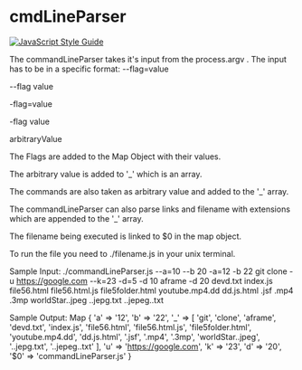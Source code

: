 # cmdLineParser

[![JavaScript Style Guide](https://cdn.rawgit.com/standard/standard/master/badge.svg)](https://github.com/standard/standard)

The commandLineParser takes it's input from the process.argv .
The input has to be in a specific format:
--flag=value

--flag value

-flag=value

-flag value

arbitraryValue

The Flags are added to the Map Object with their values.

The arbitrary value is added to '_' which is an array.

The commands are also taken as arbitrary value and added to the '_' array.

The commandLineParser can also parse links and filename with extensions which are appended to the '_' array.

The filename being executed is linked to $0 in the map object.

To run the file you need to ./filename.js in your unix terminal.

Sample Input:
./commandLineParser.js --a=10 --b 20 -a=12 -b 22 git clone -u https://google.com --k=23 -d=5 -d 10 aframe -d 20 devd.txt index.js file56.html file56.html.js file5folder.html youtube.mp4.dd dd.js.html .jsf .mp4 .3mp worldStar..jpeg ..jepg.txt ..jepeg..txt

Sample Output:
Map {
  'a' => '12',
  'b' => '22',
  '_' => [ 'git',
  'clone',
  'aframe',
  'devd.txt',
  'index.js',
  'file56.html',
  'file56.html.js',
  'file5folder.html',
  'youtube.mp4.dd',
  'dd.js.html',
  '.jsf',
  '.mp4',
  '.3mp',
  'worldStar..jpeg',
  '..jepg.txt',
  '..jepeg..txt' ],
  'u' => 'https://google.com',
  'k' => '23',
  'd' => '20',
  '$0' => 'commandLineParser.js' }
